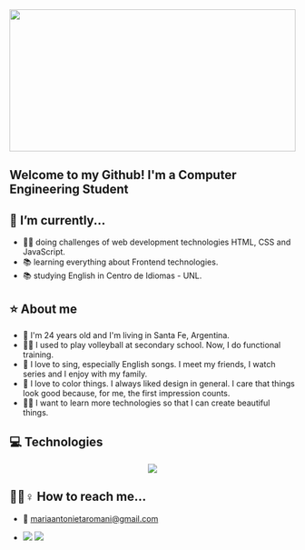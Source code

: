 <img width="100%" height="250" align='center' src="https://github.com/Maromani248/Maromani248/blob/main/Presentacion.png" >


## Welcome to my Github! I'm a Computer Engineering Student  

## 📆 I’m currently...
  - 👨‍💻 doing challenges of web development technologies HTML, CSS and JavaScript.
  - 📚 learning everything about Frontend technologies.
  - 📚 studying English in Centro de Idiomas - UNL.

## ⭐ About me

  - 📍 I'm 24 years old and I'm living in Santa Fe, Argentina. 
  - 🏋️‍♂️ I used to play volleyball at secondary school. Now, I do functional training. 
  - 💛 I love to sing, especially English songs. I meet my friends, I watch series and I enjoy with my family.
  - 🎨 I love to color things. I always liked design in general. I care that things look good because, for me, the first impression counts.
  - 💪🏼 I want to learn more technologies so that I can create beautiful things. 
  
## 💻 Technologies
<p align='center'>
  <img src="https://github-readme-stats.vercel.app/api/top-langs/?username=Maromani248&count_private=true&theme=dracula">
</p>

## 🙋‍🏻‍♀️ How to reach me...
 - 📩 mariaantonietaromani@gmail.com
 - <p align="left">
    <a href="https://www.linkedin.com/in/maromani/"><img src="https://img.shields.io/badge/linkedin-%230177B5?style=flat&logo=linkedin&logoColor=white"/></a>
    <a href="https://www.instagram.com/maromani__/"><img src="https://img.shields.io/badge/instagram-%23E4415F?style=flat&logo=instagram&logoColor=white"/></a>
  </p>
